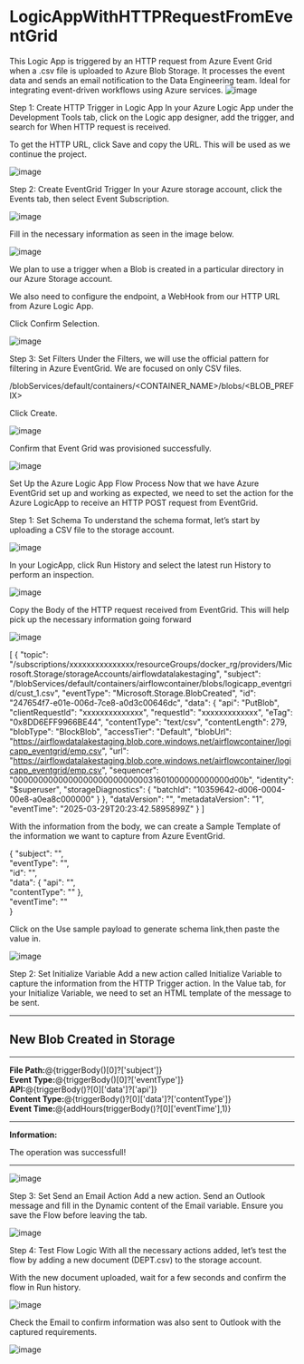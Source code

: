 # LogicAppWithHTTPRequestFromEventGrid
This Logic App is triggered by an HTTP request from Azure Event Grid when a .csv file is uploaded to Azure Blob Storage. It processes the event data and sends an email notification to the Data Engineering team. Ideal for integrating event-driven workflows using Azure services.
![image](https://github.com/user-attachments/assets/6ffda217-75d7-4297-b90e-af392d4ed873)

Step 1: Create HTTP Trigger in Logic App
In your Azure Logic App under the Development Tools tab, click on the Logic app designer, add the trigger, and search for When HTTP request is received.

To get the HTTP URL, click Save and copy the URL. This will be used as we continue the project.

![image](https://github.com/user-attachments/assets/ed6c0cde-7328-41af-8bd4-2823042b7bcc)

Step 2: Create EventGrid Trigger
In your Azure storage account, click the Events tab, then select Event Subscription.

![image](https://github.com/user-attachments/assets/10cb6285-1be4-4d1b-94dd-91ffb26003fd)

Fill in the necessary information as seen in the image below.

![image](https://github.com/user-attachments/assets/b3cf5e64-a8c0-4d6e-8cc2-e1768b36ed62)

We plan to use a trigger when a Blob is created in a particular directory in our Azure Storage account.

We also need to configure the endpoint, a WebHook from our HTTP URL from Azure Logic App.

Click Confirm Selection.

![image](https://github.com/user-attachments/assets/bd6a14f5-235f-4929-ad66-654c59d5f0f7)

Step 3: Set Filters
Under the Filters, we will use the official pattern for filtering in Azure EventGrid. We are focused on only CSV files.

/blobServices/default/containers/<CONTAINER_NAME>/blobs/<BLOB_PREFIX>

Click Create.

![image](https://github.com/user-attachments/assets/3ff53383-0545-403e-b347-1adc99febe96)

Confirm that Event Grid was provisioned successfully.

![image](https://github.com/user-attachments/assets/f975add4-d4b4-442e-929f-92790956824f)

Set Up the Azure Logic App Flow Process
Now that we have Azure EventGrid set up and working as expected, we need to set the action for the Azure LogicApp to receive an HTTP POST request from EventGrid.

Step 1: Set Schema
To understand the schema format, let’s start by uploading a CSV file to the storage account.

![image](https://github.com/user-attachments/assets/406533a6-cf0a-4721-8e22-7b980a66b66b)

In your LogicApp, click Run History and select the latest run History to perform an inspection.

![image](https://github.com/user-attachments/assets/0c400ce7-6c6e-484c-8811-e8a30b548b2b)

Copy the Body of the HTTP request received from EventGrid. This will help pick up the necessary information going forward

![image](https://github.com/user-attachments/assets/30cd1d87-a147-4012-8a5b-d96c51d30f1d)

[
  {
    "topic": "/subscriptions/xxxxxxxxxxxxxxx/resourceGroups/docker_rg/providers/Microsoft.Storage/storageAccounts/airflowdatalakestaging",
    "subject": "/blobServices/default/containers/airflowcontainer/blobs/logicapp_eventgrid/cust_1.csv",
    "eventType": "Microsoft.Storage.BlobCreated",
    "id": "247654f7-e01e-006d-7ce8-a0d3c00646dc",
    "data": {
      "api": "PutBlob",
      "clientRequestId": "xxxxxxxxxxxxxx",
      "requestId": "xxxxxxxxxxxxx",
      "eTag": "0x8DD6EFF9966BE44",
      "contentType": "text/csv",
      "contentLength": 279,
      "blobType": "BlockBlob",
      "accessTier": "Default",
      "blobUrl": "https://airflowdatalakestaging.blob.core.windows.net/airflowcontainer/logicapp_eventgrid/emp.csv",
      "url": "https://airflowdatalakestaging.blob.core.windows.net/airflowcontainer/logicapp_eventgrid/emp.csv",
      "sequencer": "00000000000000000000000000031601000000000000d00b",
      "identity": "$superuser",
      "storageDiagnostics": {
        "batchId": "10359642-d006-0004-00e8-a0ea8c000000"
      }
    },
    "dataVersion": "",
    "metadataVersion": "1",
    "eventTime": "2025-03-29T20:23:42.5895899Z"
  }
]

With the information from the body, we can create a Sample Template of the information we want to capture from Azure EventGrid.

{
  "subject": "",  
  "eventType": "",  
  "id": "",  
  "data": {
    "api": "",  
    "contentType": ""
  },  
  "eventTime": ""  
}

Click on the Use sample payload to generate schema link,then paste the value in.

![image](https://github.com/user-attachments/assets/cbd99b18-2731-4108-a189-fffd5f4ab11e)

Step 2: Set Initialize Variable
Add a new action called Initialize Variable to capture the information from the HTTP Trigger action. In the Value tab, for your Initialize Variable, we need to set an HTML template of the message to be sent.

<hr/><h2>New Blob Created in Storage</h2><hr/><b>File Path:</b>@{triggerBody()[0]?['subject']}<br/><b>Event Type:</b><span>@{triggerBody()[0]?['eventType']}</span><br/><b>API:</b>@{triggerBody()?[0]['data']?['api']}<br/><b>Content Type:</b>@{triggerBody()?[0]['data']?['contentType']}<br/><b>Event Time:</b><span>@{addHours(triggerBody()?[0]['eventTime'],1)}</span><br/><hr/><b>Information:</b><br/><p>The operation was successfull!</p><hr/>

![image](https://github.com/user-attachments/assets/fc166a70-9161-4a2e-aa04-c5b73c199803)

Step 3: Set Send an Email Action
Add a new action. Send an Outlook message and fill in the Dynamic content of the Email variable. Ensure you save the Flow before leaving the tab.

![image](https://github.com/user-attachments/assets/25664a12-55c8-4448-b550-496620b6a03e)

Step 4: Test Flow Logic
With all the necessary actions added, let’s test the flow by adding a new document (DEPT.csv) to the storage account.

With the new document uploaded, wait for a few seconds and confirm the flow in Run history.

![image](https://github.com/user-attachments/assets/4e07728e-97fd-4478-886a-b2e10129b31c)

Check the Email to confirm information was also sent to Outlook with the captured requirements.

![image](https://github.com/user-attachments/assets/170ce929-63ed-4e46-923e-47880fb93db3)












